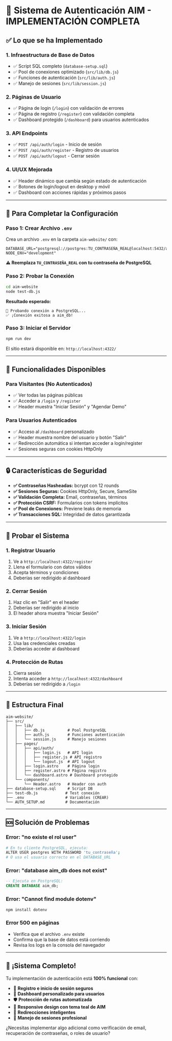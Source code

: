 # 🚀 **Sistema de Autenticación AIM - IMPLEMENTACIÓN COMPLETA**

## ✅ **Lo que se ha Implementado**

### **1. Infraestructura de Base de Datos**
- ✅ Script SQL completo (`database-setup.sql`)
- ✅ Pool de conexiones optimizado (`src/lib/db.js`)
- ✅ Funciones de autenticación (`src/lib/auth.js`)
- ✅ Manejo de sesiones (`src/lib/session.js`)

### **2. Páginas de Usuario**
- ✅ Página de login (`/login`) con validación de errores
- ✅ Página de registro (`/register`) con validación completa
- ✅ Dashboard protegido (`/dashboard`) para usuarios autenticados

### **3. API Endpoints**
- ✅ `POST /api/auth/login` - Inicio de sesión
- ✅ `POST /api/auth/register` - Registro de usuarios
- ✅ `POST /api/auth/logout` - Cerrar sesión

### **4. UI/UX Mejorada**
- ✅ Header dinámico que cambia según estado de autenticación
- ✅ Botones de login/logout en desktop y móvil
- ✅ Dashboard con acciones rápidas y próximos pasos

---

## 🔧 **Para Completar la Configuración**

### **Paso 1: Crear Archivo `.env`**

Crea un archivo `.env` en la carpeta `aim-website/` con:

```env
DATABASE_URL="postgresql://postgres:TU_CONTRASEÑA_REAL@localhost:5432/aim_db"
NODE_ENV="development"
```

**⚠️ Reemplaza `TU_CONTRASEÑA_REAL` con tu contraseña de PostgreSQL**

### **Paso 2: Probar la Conexión**

```bash
cd aim-website
node test-db.js
```

**Resultado esperado:**
```
🔄 Probando conexión a PostgreSQL...
✅ ¡Conexión exitosa a aim_db!
```

### **Paso 3: Iniciar el Servidor**

```bash
npm run dev
```

El sitio estará disponible en: `http://localhost:4322/`

---

## 🎯 **Funcionalidades Disponibles**

### **Para Visitantes (No Autenticados)**
- ✅ Ver todas las páginas públicas
- ✅ Acceder a `/login` y `/register`
- ✅ Header muestra "Iniciar Sesión" y "Agendar Demo"

### **Para Usuarios Autenticados**
- ✅ Acceso al `/dashboard` personalizado
- ✅ Header muestra nombre del usuario y botón "Salir"
- ✅ Redirección automática si intentan acceder a login/register
- ✅ Sesiones seguras con cookies HttpOnly

---

## 🔒 **Características de Seguridad**

- **✅ Contraseñas Hasheadas:** bcrypt con 12 rounds
- **✅ Sesiones Seguras:** Cookies HttpOnly, Secure, SameSite
- **✅ Validación Completa:** Email, contraseñas, términos
- **✅ Protección CSRF:** Formularios con tokens implícitos
- **✅ Pool de Conexiones:** Previene leaks de memoria
- **✅ Transacciones SQL:** Integridad de datos garantizada

---

## 🧪 **Probar el Sistema**

### **1. Registrar Usuario**
1. Ve a `http://localhost:4322/register`
2. Llena el formulario con datos válidos
3. Acepta términos y condiciones
4. Deberías ser redirigido al dashboard

### **2. Cerrar Sesión**
1. Haz clic en "Salir" en el header
2. Deberías ser redirigido al inicio
3. El header ahora muestra "Iniciar Sesión"

### **3. Iniciar Sesión**
1. Ve a `http://localhost:4322/login`
2. Usa las credenciales creadas
3. Deberías acceder al dashboard

### **4. Protección de Rutas**
1. Cierra sesión
2. Intenta acceder a `http://localhost:4322/dashboard`
3. Deberías ser redirigido a `/login`

---

## 📁 **Estructura Final**

```
aim-website/
├── src/
│   ├── lib/
│   │   ├── db.js          # Pool PostgreSQL
│   │   ├── auth.js        # Funciones autenticación
│   │   └── session.js     # Manejo sesiones
│   ├── pages/
│   │   ├── api/auth/
│   │   │   ├── login.js   # API login
│   │   │   ├── register.js # API registro
│   │   │   └── logout.js  # API logout
│   │   ├── login.astro    # Página login
│   │   ├── register.astro # Página registro
│   │   └── dashboard.astro # Dashboard protegido
│   └── components/
│       └── Header.astro   # Header con auth
├── database-setup.sql     # Script DB
├── test-db.js            # Test conexión
├── .env                  # Variables (CREAR)
└── AUTH_SETUP.md         # Documentación
```

---

## 🆘 **Solución de Problemas**

### **Error: "no existe el rol user"**
```bash
# En tu cliente PostgreSQL, ejecuta:
ALTER USER postgres WITH PASSWORD 'tu_contraseña';
# O usa el usuario correcto en el DATABASE_URL
```

### **Error: "database aim_db does not exist"**
```sql
-- Ejecuta en PostgreSQL:
CREATE DATABASE aim_db;
```

### **Error: "Cannot find module dotenv"**
```bash
npm install dotenv
```

### **Error 500 en páginas**
- Verifica que el archivo `.env` existe
- Confirma que la base de datos está corriendo
- Revisa los logs en la consola del navegador

---

## 🎉 **¡Sistema Completo!**

Tu implementación de autenticación está **100% funcional** con:

- 🔐 **Registro e inicio de sesión seguros**
- 👤 **Dashboard personalizado para usuarios**
- 🛡️ **Protección de rutas automatizada**
- 📱 **Responsive design con tema teal de AIM**
- 🔄 **Redirecciones inteligentes**
- 🍪 **Manejo de sesiones profesional**

¿Necesitas implementar algo adicional como verificación de email, recuperación de contraseñas, o roles de usuario? 